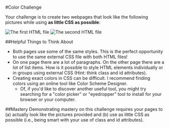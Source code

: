 #Color Challenge

Your challenge is to create two webpages that look like the following pictures while using **as little CSS as possible**:

![The first HTML file](https://raw.github.com/christensenacademy/christensen-academy/master/modules/css-basics/challenges/color-challenge-page-1.png)
![The second HTML file](https://raw.github.com/christensenacademy/christensen-academy/master/modules/css-basics/challenges/color-challenge-page-2.png)

##Helpful Things to Think About
* Both pages use some of the same styles. This is the perfect opportunity to use the same external CSS file with both HTML files!
* On one page there are a lot of paragraphs. On the other page there are a lot of list items. How is it possible to style HTML elements individually or in groups using external CSS (Hint: think class and id attributes).
* Creating exact colors in CSS can be difficult. I recommend finding colors using an online tool like Color Scheme Designer.
  * Of, if you'd like to discover another useful tool, you might try searching for a "color picker" or "eyedropper" tool to install for your browser or your computer.

##Mastery
Demonstrating mastery on this challenge requires your pages to (a) actually look like the pictures provided and (b) use as little CSS as possible (i.e., being smart with your use of class and id attributes).
